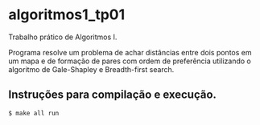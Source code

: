 # algoritmos1_tp01
Trabalho prático de Algoritmos I.

Programa resolve um problema de achar distâncias entre dois pontos em um mapa e de formação de pares com ordem de preferência utilizando o algoritmo de Gale-Shapley e Breadth-first search.

## Instruções para compilação e execução.
```$ make all run```
